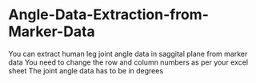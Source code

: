 # Angle-Data-Extraction-from-Marker-Data
You can extract human leg joint angle data in saggital plane from marker data
You need to change the row and column numbers as per your excel sheet
The joint angle data has to be in degrees
